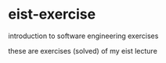 # eist-exercise
introduction to software engineering exercises

these are exercises (solved) of my eist lecture

